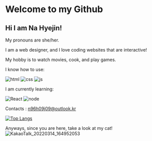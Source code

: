 Welcome to my Github
====================

Hi I am Na Hyejin!
------------------

My pronouns are she/her.

I am a web designer, and I love coding websites that are interactive!

My hobby is to watch movies, cook, and play games.

I know how to use:

![html](https://img.shields.io/badge/HTML5-E34F26.svg?&style=for-the-badge&logo=HTML5&logoColor=white) ![css](https://img.shields.io/badge/CSS3-1572B6.svg?&style=for-the-badge&logo=CSS3&logoColor=white) ![js](https://img.shields.io/badge/JavaScript-F7DF1E.svg?&style=for-the-badge&logo=JavaScript&logoColor=white)

I am currently learning:

![React](https://img.shields.io/badge/React-61DAFB.svg?&style=for-the-badge&logo=React&logoColor=white) ![node](https://img.shields.io/badge/Node.js-339933.svg?&style=for-the-badge&logo=Node.js&logoColor=white)

Contacts : n96h09j09@outlook.kr

[![Top Langs](https://github-readme-stats.vercel.app/api/top-langs/?username=Najii09)](https://github.com/Najii09/github-readme-stats)

Anyways, since you are here, take a look at my cat!
![KakaoTalk_20220314_164952053](https://user-images.githubusercontent.com/100065117/158127802-6b717f78-5578-43c7-a9ea-6443466fbf7b.jpg)
